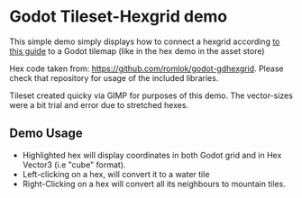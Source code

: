 # Godot Tileset-Hexgrid demo	

This simple demo simply displays how to connect a hexgrid according [to this guide](https://www.redblobgames.com/grids/hexagons/implementation.html) to a Godot tilemap (like in the hex demo in the asset store)

Hex code taken from: https://github.com/romlok/godot-gdhexgrid. Please check that repository for usage of the included libraries.

Tileset created quicky via GIMP for purposes of this demo. The vector-sizes were a bit trial and error due to stretched hexes.

## Demo Usage

   * Highlighted hex will display coordinates in both Godot grid and in Hex Vector3 (i.e "cube" format). 
   * Left-clicking on a hex, will convert it to a water tile
   * Right-Clicking on a hex will convert all its neighbours to mountain tiles.

